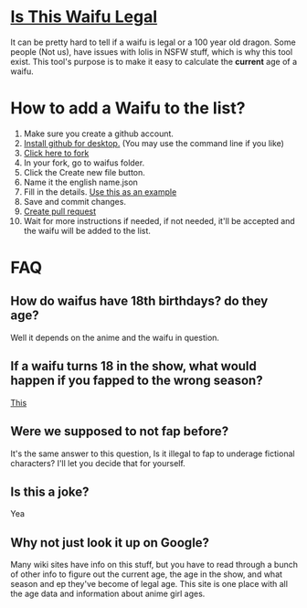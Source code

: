 # [Is This Waifu Legal](https://yourwaifu.dev/is-your-waifu-legal/)

It can be pretty hard to tell if a waifu is legal or a 100 year old dragon. Some people (Not us), have issues with lolis in NSFW stuff, which is why this tool exist. This tool's purpose is to make it easy to calculate the **current** age of a waifu.

# How to add a Waifu to the list?

1. Make sure you create a github account.
2. [Install github for desktop.](https://desktop.github.com/) (You may use the command line if you like)
3. [Click here to fork](https://github.com/yourWaifu/is-this-waifu-legal/fork)
4. In your fork, go to waifus folder.
5. Click the Create new file button.
6. Name it the english name.json
7. Fill in the details. [Use this as an example](https://github.com/yourWaifu/is-this-waifu-legal/tree/master/waifus/Futaba%20Sakura.json)
8. Save and commit changes.
9. [Create pull request](https://help.github.com/en/articles/creating-a-pull-request-from-a-fork)
10. Wait for more instructions if needed, if not needed, it'll be accepted and the waifu will be added to the list.

# FAQ

## How do waifus have 18th birthdays? do they age?

Well it depends on the anime and the waifu in question.

## If a waifu turns 18 in the show, what would happen if you fapped to the wrong season?

[This](https://www.youtube.com/watch?v=08vk9g-jcsM)

## Were we supposed to not fap before?

It's the same answer to this question, Is it illegal to fap to underage fictional characters? I'll let you decide that for yourself.

## Is this a joke?

Yea

## Why not just look it up on Google?

Many wiki sites have info on this stuff, but you have to read through a bunch of other info to figure out the current age, the age in the show, and what season and ep they've become of legal age. This site is one place with all the age data and information about anime girl ages.